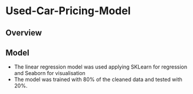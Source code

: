 # Used-Car-Pricing-Model
## Overview


## Model
- The linear regression model was used applying SKLearn for regression and Seaborn for visualisation
- The model was trained with 80% of the cleaned data and tested with 20%.
